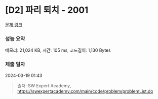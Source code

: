 # [D2] 파리 퇴치 - 2001 

[문제 링크](https://swexpertacademy.com/main/code/problem/problemDetail.do?contestProbId=AV5PzOCKAigDFAUq) 

### 성능 요약

메모리: 21,024 KB, 시간: 105 ms, 코드길이: 1,130 Bytes

### 제출 일자

2024-03-19 01:43



> 출처: SW Expert Academy, https://swexpertacademy.com/main/code/problem/problemList.do